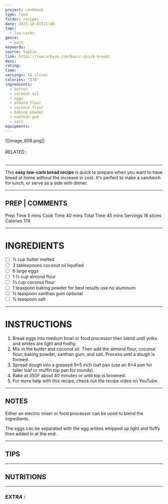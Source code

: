 ```yaml
---
project: cookbook
type: food
folder: recipes
date: 2023-10-01T21:00
tags:
  - low-carbs
genre:
  - pain
keywords: 
source: Sophie
link: https://lowcarbyum.com/basic-quick-bread/
desc: 
rating: 
time: 
servings: 16 slices
calories: "174"
ingredients:
  - butter
  - coconut oil
  - eggs
  - almond flour
  - coconut flour
  - baking powder
  - xanthan gum
  - salt
equipments:
---
```


![[image_608.png]]
###### *RELATED* : 
---
This **easy low-carb bread recipe** is quick to prepare when you want to have bread at home without the increase in cost. It's perfect to make a sandwich for lunch, or serve as a side with dinner.

---
## PREP | COMMENTS

Prep Time 5 mins
Cook Time 40 mins
Total Time 45 mins
Servings 16 slices
Calories 174

---
# INGREDIENTS

- [ ] ½ cup butter melted
- [ ] 3 tablespoons coconut oil liquified
- [ ] 6 large eggs
- [ ] 1 ⅓ cup almond flour
- [ ] ⅔ cup coconut flour
- [ ] 1 teaspoon baking powder for best results use no aluminum
- [ ] ½ teaspoon xanthan gum optional
- [ ] ½ teaspoon salt

---
# INSTRUCTIONS

1. Break eggs into medium bowl or food processor then blend until yolks and whites are light and frothy.
2. Mix in the butter and coconut oil. Then add the almond flour, coconut flour, baking powder, xanthan gum, and salt. Process until a dough is formed.
3. Spread dough into a greased 9×5 inch loaf pan (use an 8×4 pan for taller loaf or muffin top pan for rounds).
4. Bake at 350F about 40 minutes or until top is browned.
5. For more help with this recipe, check out the recipe video on YouTube.

---
## NOTES

Either an electric mixer or food processor can be used to blend the ingredients.

The eggs can be separated with the egg whites whipped up light and fluffy then added in at the end.

---
## TIPS



---
## NUTRITIONS



---
### *EXTRA* :



